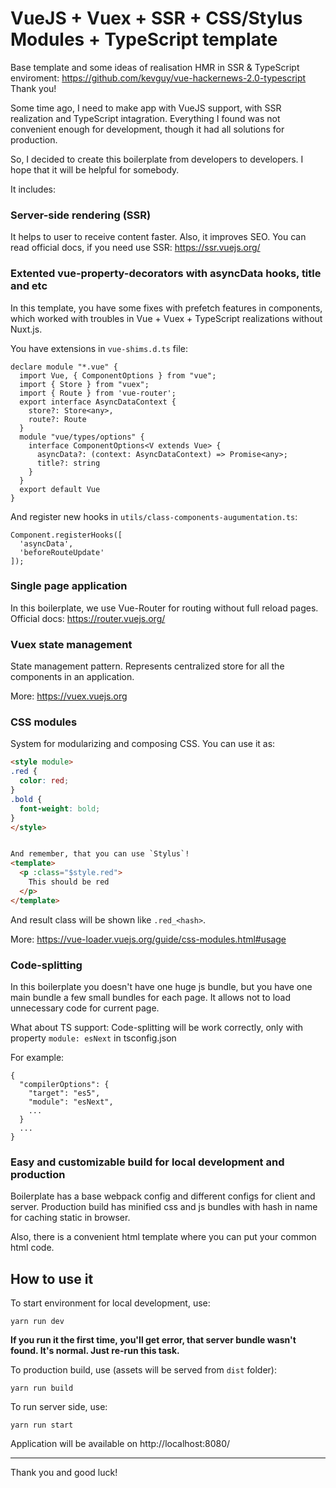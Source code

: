 # VueJS + Vuex + SSR + CSS/Stylus Modules + TypeScript template

Base template and some ideas of realisation HMR in SSR & TypeScript enviroment: https://github.com/kevguy/vue-hackernews-2.0-typescript
Thank you!

Some time ago, I need to make app with VueJS support, with SSR realization and TypeScript intagration.
Everything I found was not convenient enough for development, though it had all solutions for production.

So, I decided to create this boilerplate from developers to developers.
I hope that it will be helpful for somebody.

It includes:

### Server-side rendering (SSR)

It helps to user to receive content faster. Also, it improves SEO.
You can read official docs, if you need use SSR: https://ssr.vuejs.org/

### Extented vue-property-decorators with asyncData hooks, title and etc

In this template, you have some fixes with prefetch features in components, which worked with troubles in Vue + Vuex + TypeScript realizations without Nuxt.js.

You have extensions in `vue-shims.d.ts` file:

```
declare module "*.vue" {
  import Vue, { ComponentOptions } from "vue";
  import { Store } from "vuex";
  import { Route } from 'vue-router';
  export interface AsyncDataContext {
    store?: Store<any>,
    route?: Route
  }
  module "vue/types/options" {
    interface ComponentOptions<V extends Vue> {
      asyncData?: (context: AsyncDataContext) => Promise<any>;
      title?: string
    }
  }
  export default Vue
}
```

And register new hooks in `utils/class-components-augumentation.ts`:

```
Component.registerHooks([
  'asyncData',
  'beforeRouteUpdate'
]);
```


### Single page application

In this boilerplate, we use Vue-Router for routing without full reload pages.
Official docs: https://router.vuejs.org/

### Vuex state management

State management pattern. Represents centralized store for all the components in an application. 

More: https://vuex.vuejs.org

### CSS modules

System for modularizing and composing CSS. You can use it as:
```html
<style module>
.red {
  color: red;
}
.bold {
  font-weight: bold;
}
</style>
```

```html

And remember, that you can use `Stylus`!
<template>
  <p :class="$style.red">
    This should be red
  </p>
</template>
```

And result class will be shown like `.red_<hash>`.

More: https://vue-loader.vuejs.org/guide/css-modules.html#usage

### Code-splitting

In this boilerplate you doesn't have one huge js bundle, 
but you have one main bundle a few small bundles for each page.
It allows not to load unnecessary code for current page.

What about TS support:
Code-splitting will be work correctly, only with property `module: esNext` in tsconfig.json

For example:

```
{
  "compilerOptions": {
    "target": "es5",
    "module": "esNext",
    ...
  }
  ...
}
```

### Easy and customizable build for local development and production

Boilerplate has a base webpack config and different configs for client and server.
Production build has minified css and js bundles with hash in name for caching static in browser.

Also, there is a convenient html template where you can put your common html code.


## How to use it

To start environment for local development, use:
```
yarn run dev
```
**If you run it the first time, you'll get error, that server bundle wasn't found. 
It's normal. Just re-run this task.**

To production build, use (assets will be served from `dist` folder):
```
yarn run build
```

To run server side, use:
```
yarn run start
```

Application will be available on http://localhost:8080/ 

___

Thank you and good luck!
